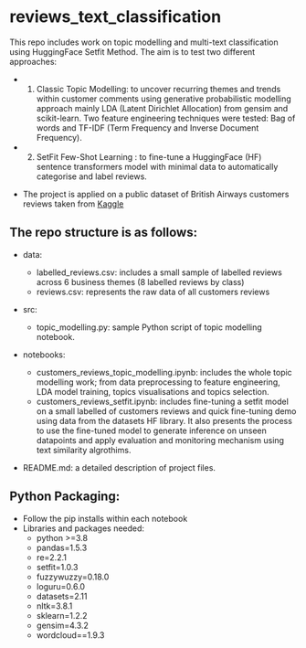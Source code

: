 # reviews_text_classification
This repo includes work on topic modelling and multi-text classification using HuggingFace Setfit Method. The aim is to test two different approaches:
- 1)  Classic Topic Modelling: to uncover recurring themes and trends within customer comments using generative probabilistic modelling approach mainly LDA (Latent Dirichlet Allocation) from gensim and scikit-learn. Two feature engineering techniques were tested: Bag of words and TF-IDF (Term Frequency and Inverse Document Frequency).
- 2)  SetFit Few-Shot Learning : to fine-tune a HuggingFace (HF) sentence transformers model with minimal data to automatically categorise and label reviews.

* The project is applied on a public dataset of British Airways customers reviews taken from [Kaggle](https://www.kaggle.com/datasets/okechukwuobiahu/british-airways-reviews/data)
        
## The repo structure is as follows: 
- data:
  - labelled_reviews.csv: includes a small sample of labelled reviews across 6 business themes (8 labelled reviews by class)
  - reviews.csv: represents the raw data of all customers reviews
 
- src:
  - topic_modelling.py: sample Python script of topic modelling notebook.
 
- notebooks:
  - customers_reviews_topic_modelling.ipynb: includes the whole topic modelling work; from data preprocessing to feature engineering, LDA model training, topics visualisations and topics selection.
  - customers_reviews_setfit.ipynb: includes fine-tuning a setfit model on a small labelled of customers reviews and quick fine-tuning demo using data from the datasets HF library. It also presents the process to use the fine-tuned model to generate inference on unseen datapoints and apply evaluation and monitoring mechanism using text similarity algrothims.
- README.md: a detailed description of project files.

## Python Packaging:
- Follow the pip installs within each notebook
- Libraries and packages needed:
  - python >=3.8
  - pandas=1.5.3
  - re=2.2.1
  - setfit=1.0.3
  - fuzzywuzzy=0.18.0
  - loguru=0.6.0
  - datasets=2.11
  - nltk=3.8.1
  - sklearn=1.2.2
  - gensim=4.3.2
  - wordcloud==1.9.3
